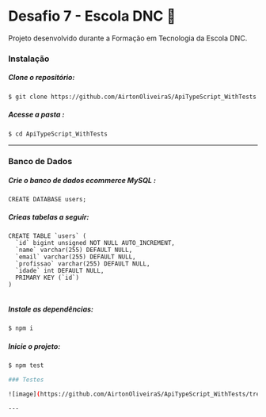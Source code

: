 # Desafio 7 - Escola DNC 🧠

Projeto desenvolvido durante a  Formação em Tecnologia da Escola DNC.


### Instalação

##### Clone o repositório:
```sh
$ git clone https://github.com/AirtonOliveiraS/ApiTypeScript_WithTests.git
```

##### Acesse a pasta :
```sh
$ cd ApiTypeScript_WithTests
```

---

### Banco de Dados
##### Crie o banco de dados ecommerce MySQL :
```mysql
CREATE DATABASE users;

```

##### Crieas tabelas a seguir:

```mysql
CREATE TABLE `users` (
  `id` bigint unsigned NOT NULL AUTO_INCREMENT,
  `name` varchar(255) DEFAULT NULL,
  `email` varchar(255) DEFAULT NULL,
  `profissao` varchar(255) DEFAULT NULL,
  `idade` int DEFAULT NULL,
  PRIMARY KEY (`id`)
) 


```

##### Instale as dependências:
```sh
$ npm i
```

##### Inicie o projeto:
```sh
$ npm test

### Testes

![image](https://github.com/AirtonOliveiraS/ApiTypeScript_WithTests/tree/main/public/image.png)

---

















